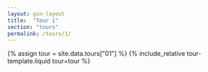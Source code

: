 ```yaml
---
layout: gcn-layout
title:  "Tour 1"
section: "tours"
permalink: /tours/1/
---
```


{% assign tour = site.data.tours["01"] %}
{% include_relative tour-template.liquid tour=tour %}
